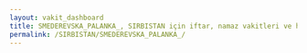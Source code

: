```yaml
---
layout: vakit_dashboard
title: SMEDEREVSKA_PALANKA_, SIRBISTAN için iftar, namaz vakitleri ve hava durumu - ilçe/eyalet seç
permalink: /SIRBISTAN/SMEDEREVSKA_PALANKA_/
---
```


<script type="text/javascript">
  var GLOBAL_COUNTRY = 'SIRBISTAN';
  var GLOBAL_CITY = 'SMEDEREVSKA_PALANKA_';
  var GLOBAL_STATE = '';
  var lat = 72;
  var lon = 21;
</script>
